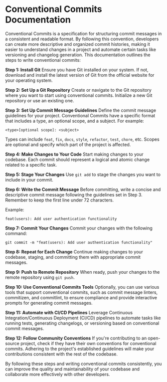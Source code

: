 # Conventional Commits Documentation

Conventional Commits is a specification for structuring commit messages in a consistent and readable format. By following this convention, developers can create more descriptive and organized commit histories, making it easier to understand changes in a project and automate certain tasks like versioning and changelog generation. This documentation outlines the steps to write conventional commits:

**Step 1: Install Git**
Ensure you have Git installed on your system. If not, download and install the latest version of Git from the official website for your operating system.

**Step 2: Set Up a Git Repository**
Create or navigate to the Git repository where you want to start using conventional commits. Initialize a new Git repository or use an existing one.

**Step 3: Set Up Commit Message Guidelines**
Define the commit message guidelines for your project. Conventional Commits have a specific format that includes a type, an optional scope, and a subject. For example:

```
<type>[optional scope]: <subject>
```

Types can include `feat`, `fix`, `docs`, `style`, `refactor`, `test`, `chore`, etc. Scopes are optional and specify which part of the project is affected.

**Step 4: Make Changes to Your Code**
Start making changes to your codebase. Each commit should represent a logical and atomic change related to a specific task.

**Step 5: Stage Your Changes**
Use `git add` to stage the changes you want to include in your commit.

**Step 6: Write the Commit Message**
Before committing, write a concise and descriptive commit message following the guidelines set in Step 3. Remember to keep the first line under 72 characters.

Example:
```
feat(users): Add user authentication functionality
```

**Step 7: Commit Your Changes**
Commit your changes with the following command:
```
git commit -m "feat(users): Add user authentication functionality"
```

**Step 8: Repeat for Each Change**
Continue making changes to your codebase, staging, and committing them with appropriate commit messages.

**Step 9: Push to Remote Repository**
When ready, push your changes to the remote repository using `git push`.

**Step 10: Use Conventional Commits Tools**
Optionally, you can use various tools that support conventional commits, such as commit message linters, commitizen, and commitlint, to ensure compliance and provide interactive prompts for generating commit messages.

**Step 11: Automate with CI/CD Pipelines**
Leverage Continuous Integration/Continuous Deployment (CI/CD) pipelines to automate tasks like running tests, generating changelogs, or versioning based on conventional commit messages.

**Step 12: Follow Community Conventions**
If you're contributing to an open-source project, check if they have their own conventions for conventional commits. Adhering to the project's established guidelines will make your contributions consistent with the rest of the codebase.

By following these steps and writing conventional commits consistently, you can improve the quality and maintainability of your codebase and collaborate more effectively with other developers.